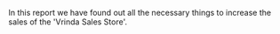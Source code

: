 In this report we have found out all the necessary things to increase the sales of the 'Vrinda Sales Store'.
